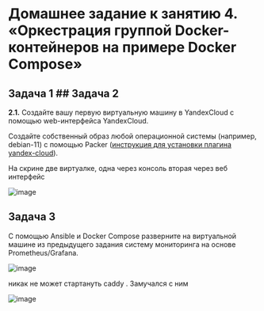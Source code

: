 # Домашнее задание к занятию 4. «Оркестрация группой Docker-контейнеров на примере Docker Compose»

## Задача 1  ## Задача 2

**2.1.** Создайте вашу первую виртуальную машину в YandexCloud с помощью web-интерфейса YandexCloud. 

Создайте собственный образ любой операционной системы (например, debian-11) с помощью Packer ([инструкция для установки плагина yandex-cloud](https://cloud.yandex.ru/docs/tutorials/infrastructure-management/packer-quickstart)).

На скрине две виртуалке, одна через консоль вторая через веб интерфейс

![image](https://github.com/lechuk1981/Netology_devops/assets/5323690/045a4e28-28d1-4dad-8282-19794b2cb18d)

## Задача 3

С помощью Ansible и Docker Compose разверните на виртуальной машине из предыдущего задания систему мониторинга на основе Prometheus/Grafana.

![image](https://github.com/lechuk1981/Netology_devops/assets/5323690/ca45fc9e-f172-4b09-bddb-89f51b427464)


никак не может стартануть caddy . Замучался с ним

![image](https://github.com/lechuk1981/Netology_devops/assets/5323690/6cdf0c7a-ef0d-4dae-8ef2-4b474251fd19)



